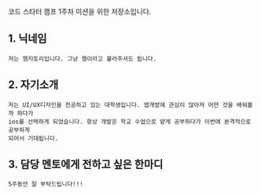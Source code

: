 코드 스타터 캠프 1주차 미션을 위한 저장소입니다.

## 1. 닉네임
    저는 햄지토리입니다. 그냥 햄이라고 불러주셔도 됩니다.
    
## 2. 자기소개
    저는 UI/UX디자인을 전공하고 있는 대학생입니다. 앱개발에 관심이 많아져 어떤 것을 배워볼까 하다가
    ios를 선택하게 되었습니다. 항상 개발은 학교 수업으로 얕게 공부하다가 이번에 본격적으로 공부하게
    되어서 기대됩니다.
    
## 3. 담당 멘토에게 전하고 싶은 한마디
    5주동안 잘 부탁드립니다!!! 
